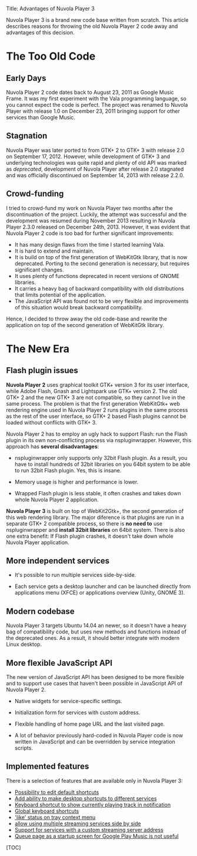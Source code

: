 Title: Advantages of Nuvola Player 3

Nuvola Player 3 is a brand new code base written from scratch. This article describes reasons for
throwing the old Nuvola Player 2 code away and advantages of this decision.

The Too Old Code
================

Early Days
----------

Nuvola Player 2 code dates back to August 23, 2011 as Google Music Frame. It was my first
experiment with the Vala programming language, so you cannot expect the code is perfect. The
project was renamed to Nuvola Player with release 1.0 on December 23, 2011 bringing support for
other services than Google Music.

Stagnation
----------

Nuvola Player was later ported to from GTK+ 2 to GTK+ 3 with release 2.0 on September 17, 2012.
However, while development of GTK+ 3 and underlying technologies was quite rapid and plenty of old
API was marked as *deprecated*, development of Nuvola Player after release 2.0 stagnated
and was officially discontinued on September 14, 2013 with release 2.2.0.

Crowd-funding
-------------

I tried to crowd-fund my work on Nuvola Player two months after the discontinuation of the project.
Luckily, the attempt was successful and the development was resumed during November 2013 resulting
in Nuvola Player 2.3.0 released on December 24th, 2013. However, it was evident that Nuvola Player 2
code is too bad for further significant improvements:

  * It has many design flaws from the time I started learning Vala.
  * It is hard to extend and maintain.
  * It is build on top of the first generation of WebKitGtk library, that is now deprecated.
    Porting to the second generation is necessary, but requires significant changes.
  * It uses plenty of functions deprecated in recent versions of GNOME libraries.
  * It carries a heavy bag of backward compatibility with old distributions that limits potential of
    the application.
  * The JavaScript API was found not to be very flexible and improvements of this situation would
    break backward compatibility.

Hence, I decided to throw away the old code-base and rewrite the application on top of the second
generation of WebKitGtk library.

The New Era
===========

Flash plugin issues
-------------------

**Nuvola Player 2** uses graphical toolkit GTK+ version 3 for its user interface, while Adobe Flash,
Gnash and Lightspark use GTK+ version 2. The old GTK+ 2 and the new GTK+ 3 are not compatible, so
they cannot live in the same process. The problem is that the first generation WebKitGtk+ web
rendering engine used in Nuvola Player 2 runs plugins in the same process as the rest of the user
interface, so GTK+ 2 based Flash plugins cannot be loaded without conflicts with GTK+ 3.

Nuvola Player 2 has to employ an ugly hack to support Flash: run the Flash plugin in its own
non-conflicting process via nspluginwrapper. However, this approach has **several disadvantages**:

  * nspluginwrapper only supports only 32bit Flash plugin. As a result, you have to install hundreds
    of 32bit libraries on you 64bit system to be able to run 32bit Flash plugin. Yes, this is insane.
  
  * Memory usage is higher and performance is lower.
  
  * Wrapped Flash plugin is less stable, it often crashes and takes down whole Nuvola Player 2
    application.

**Nuvola Player 3** is built on top of WebKit2Gtk+, the second generation of this web rendering
library. The major diference is that plugins are run in a separate GTK+ 2 compatible process, so
there is **no need to** use nspluginwrapper and **install 32bit libraries** on 64bit system. There
is also one extra benefit: If Flash plugin crashes, it doesn't take down whole Nuvola Player
application.

More independent services
-------------------------

  * It's possible to run multiple services side-by-side.
  
  * Each service gets a desktop launcher and can be launched directly from applications menu (XFCE)
    or applications overview (Unity, GNOME 3).

Modern codebase
---------------

Nuvola Player 3 targets Ubuntu 14.04 an newer, so it doesn't have a heavy bag of compatibility code,
but uses new methods and functions instead of the deprecated ones. As a result, it should better
integrate with modern Linux desktop.

More flexible JavaScript API
----------------------------

The new version of JavaScript API has been designed to be more flexible and to support use cases
that haven't been possible in JavaScript API of Nuvola Player 2.

  * Native widgets for service-specific settings.
  
  * Initialization form for services with custom address.
  
  * Flexible handling of home page URL and the last visited page.
  
  * A lot of behavior previously hard-coded in Nuvola Player code is now written in JavaScript
    and can be overridden by service integration scripts.
  

Implemented features
--------------------

There is a selection of features that are available only in Nuvola Player 3:

 *  [Possibility to edit default shortcuts](https://bugs.launchpad.net/nuvola-player/+bug/1294082)
 *  [Add ability to make desktop shortcuts to different services](https://bugs.launchpad.net/nuvola-player/+bug/1211351)
 *  [Keyboard shortcut to show currently playing track in notification](https://bugs.launchpad.net/nuvola-player/+bug/1207926)
 *  [Global keyboard shortcuts](https://bugs.launchpad.net/nuvola-player/+bug/1200911)
 *  ['like' status on tray context menu](https://bugs.launchpad.net/nuvola-player/+bug/1081077)
 *  [allow using multiple streaming services side by side](https://bugs.launchpad.net/nuvola-player/+bug/1007185)
 *  [Support for services with a custom streaming server address](https://bugs.launchpad.net/nuvola-player/+bug/1011097)
 *  [Queue page as a startup screen for Google Play Music is not useful](https://bugs.launchpad.net/nuvola-player/+bug/1306678)

[TOC]
